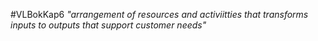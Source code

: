 #VLBokKap6
 *"arrangement of resources and activiitties that transforms inputs to outputs that support customer needs"*


